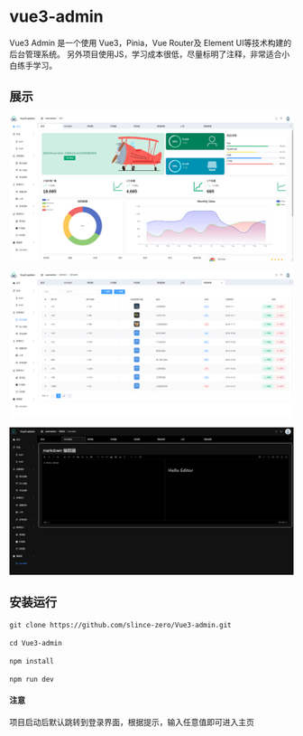 # vue3-admin

Vue3 Admin 是一个使用 Vue3，Pinia，Vue Router及 Element UI等技术构建的后台管理系统。
另外项目使用JS，学习成本很低，尽量标明了注释，非常适合小白练手学习。


## 展示

![image.png](./public/home.png)

![image.png](./public/table.png)

![image.png](./public/editor.png)
 

## 安装运行

    git clone https://github.com/slince-zero/Vue3-admin.git

    cd Vue3-admin

    npm install

    npm run dev

#### 注意

项目启动后默认跳转到登录界面，根据提示，输入任意值即可进入主页